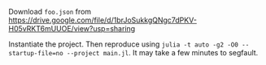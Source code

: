 Download `foo.json` from https://drive.google.com/file/d/1brJoSukkgQNgc7dPKV-H05vRKT6mUUOE/view?usp=sharing

Instantiate the project.
Then reproduce using `julia -t auto -g2 -O0 --startup-file=no --project main.jl`.
It may take a few minutes to segfault.
